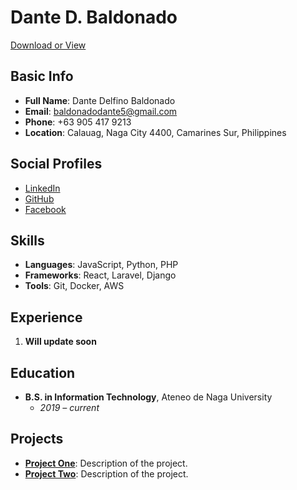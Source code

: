 # Dante D. Baldonado 
[Download or View](https://github.com/inspectNad/Resume-06-26-2000/blob/main/resume_BaldonadoDante.pdf)


## Basic Info

- **Full Name**: Dante Delfino Baldonado
- **Email**: baldonadodante5@gmail.com
- **Phone**: +63 905 417 9213
- **Location**: Calauag, Naga City 4400, Camarines Sur, Philippines

## Social Profiles

- [LinkedIn](https://www.linkedin.com/in/dante-baldonado/)
- [GitHub](https://github.com/inspectNad)
- [Facebook](https://www.facebook.com/dBaldonadoOfficial)

## Skills

- **Languages**: JavaScript, Python, PHP
- **Frameworks**: React, Laravel, Django
- **Tools**: Git, Docker, AWS

## Experience

1. **Will update soon**
   

## Education

- **B.S. in Information Technology**, Ateneo de Naga University
  - *2019 – current*

## Projects

- **[Project One](https://github.com/johndoe/project-one)**: Description of the project.
- **[Project Two](https://github.com/johndoe/project-two)**: Description of the project.



